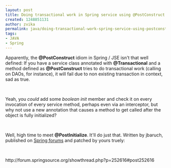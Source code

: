 ```yaml
---
layout: post
title: Doing transactional work in Spring service using @PostConstruct method
created: 1248851131
author: zvika
permalink: java/doing-transactional-work-spring-service-using-postconstruct-method
tags:
- JAVA
- Spring
---
```

<p>Apparently, the <strong>@PostConstruct</strong> idiom in Spring / JSE isn't that well defined: If you have a service class annotated with <strong>@Transactional</strong> and a method defined as <strong>@PostConstruct</strong> tries to do transactional work (calling on DAOs, for instance), it will fail due to non existing transaction in context, sad as true. </p>
<br />
<p>Yeah, you <em>could</em> add some <em>boolean init</em> member and check it on every invocation of every service method, perhaps even via an interceptor, but why not use a new annotation that causes a method to get called after the object is fully initialized? </p>
<p>&nbsp;</p>
<p>Well, high time to meet <strong>@PostInitialize</strong>. It'll do just that. Written by jbaruch, published on <a href="http://forum.springsource.org/showthread.php?p=252616#post252616">Spring forums</a> and patched by yours truely:</p>
<p>&nbsp;</p>
<p>http://forum.springsource.org/showthread.php?p=252616#post252616</p>
<p>&nbsp;</p>
